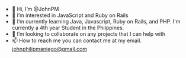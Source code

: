 - 👋 Hi, I’m @JohnPM
- 👀 I’m interested in JavaScript and Ruby on Rails
- 🌱 I’m currently learning Java, Javascript, Ruby on Rails, and PHP.  I'm currently a 4th year Student in the Philppines.
- 💞️ I’m looking to collaborate on any projects that I can help with
- 📫 How to reach me you can contact me at my email. johnphilipmaniego@gmail.com

<!---
Nitendude/Nitendude is a ✨ special ✨ repository because its `README.md` (this file) appears on your GitHub profile.
You can click the Preview link to take a look at your changes.
--->
